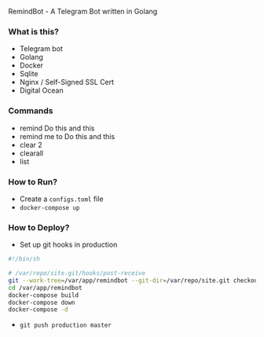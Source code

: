 RemindBot - A Telegram Bot written in Golang

### What is this?

- Telegram bot
- Golang
- Docker
- Sqlite
- Nginx / Self-Signed SSL Cert
- Digital Ocean

### Commands

- remind Do this and this
- remind me to Do this and this
- clear 2
- clearall
- list

### How to Run?

- Create a `configs.toml` file
- `docker-compose up`

### How to Deploy?

- Set up git hooks in production

```bash
#!/bin/sh

# /var/repo/site.git/hooks/post-receive
git --work-tree=/var/app/remindbot --git-dir=/var/repo/site.git checkout -f
cd /var/app/remindbot
docker-compose build
docker-compose down
docker-compose -d
```

- `git push production master`
